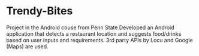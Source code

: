 # Trendy-Bites
Project in the Android couse from Penn State
Developed an Android application that detects a restaurant location and suggests food/drinks based on user inputs and requirements. 3rd party APIs by Locu and Google (Maps) are used.
